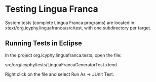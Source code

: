 # Testing Lingua Franca

System tests (complete Lingua Franca programs) are located in xtext/org.icyphy.linguafranca/src/test,
with one subdirectory per target.

## Running Tests in Eclipse

In the project org.icyphy.linguafranca.tests, open the file:

src/org/icyphy/tests/LinguaFrancaGeneratorTest.xtend

Right click on the file and select Run As -> JUnit Test.